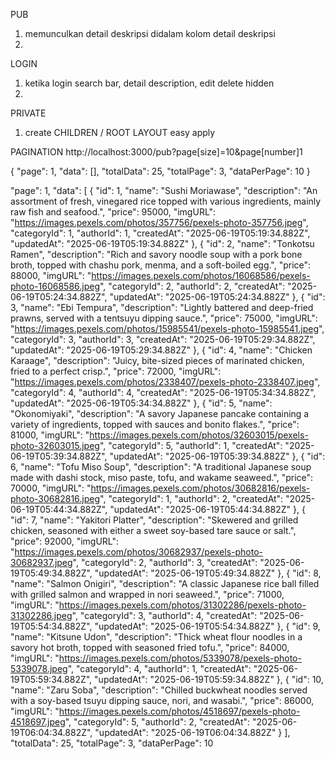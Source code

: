 PUB
1. memunculkan detail deskripsi didalam kolom detail deskripsi
2. 

LOGIN
1. ketika login search bar, detail description, edit delete hidden
2. 

PRIVATE
1. create CHILDREN / ROOT LAYOUT easy apply

PAGINATION
http://localhost:3000/pub?page[size]=10&page[number]1

{
"page": 1,
"data": [],
"totalData": 25,
"totalPage": 3,
"dataPerPage": 10
}

"page": 1,
"data": [
{
"id": 1,
"name": "Sushi Moriawase",
"description": "An assortment of fresh, vinegared rice topped with various ingredients, mainly raw fish and seafood.",
"price": 95000,
"imgURL": "https://images.pexels.com/photos/357756/pexels-photo-357756.jpeg",
"categoryId": 1,
"authorId": 1,
"createdAt": "2025-06-19T05:19:34.882Z",
"updatedAt": "2025-06-19T05:19:34.882Z"
},
{
"id": 2,
"name": "Tonkotsu Ramen",
"description": "Rich and savory noodle soup with a pork bone broth, topped with chashu pork, menma, and a soft-boiled egg.",
"price": 88000,
"imgURL": "https://images.pexels.com/photos/16068586/pexels-photo-16068586.jpeg",
"categoryId": 2,
"authorId": 2,
"createdAt": "2025-06-19T05:24:34.882Z",
"updatedAt": "2025-06-19T05:24:34.882Z"
},
{
"id": 3,
"name": "Ebi Tempura",
"description": "Lightly battered and deep-fried prawns, served with a tentsuyu dipping sauce.",
"price": 75000,
"imgURL": "https://images.pexels.com/photos/15985541/pexels-photo-15985541.jpeg",
"categoryId": 3,
"authorId": 3,
"createdAt": "2025-06-19T05:29:34.882Z",
"updatedAt": "2025-06-19T05:29:34.882Z"
},
{
"id": 4,
"name": "Chicken Karaage",
"description": "Juicy, bite-sized pieces of marinated chicken, fried to a perfect crisp.",
"price": 72000,
"imgURL": "https://images.pexels.com/photos/2338407/pexels-photo-2338407.jpeg",
"categoryId": 4,
"authorId": 4,
"createdAt": "2025-06-19T05:34:34.882Z",
"updatedAt": "2025-06-19T05:34:34.882Z"
},
{
"id": 5,
"name": "Okonomiyaki",
"description": "A savory Japanese pancake containing a variety of ingredients, topped with sauces and bonito flakes.",
"price": 81000,
"imgURL": "https://images.pexels.com/photos/32603015/pexels-photo-32603015.jpeg",
"categoryId": 5,
"authorId": 1,
"createdAt": "2025-06-19T05:39:34.882Z",
"updatedAt": "2025-06-19T05:39:34.882Z"
},
{
"id": 6,
"name": "Tofu Miso Soup",
"description": "A traditional Japanese soup made with dashi stock, miso paste, tofu, and wakame seaweed.",
"price": 70000,
"imgURL": "https://images.pexels.com/photos/30682816/pexels-photo-30682816.jpeg",
"categoryId": 1,
"authorId": 2,
"createdAt": "2025-06-19T05:44:34.882Z",
"updatedAt": "2025-06-19T05:44:34.882Z"
},
{
"id": 7,
"name": "Yakitori Platter",
"description": "Skewered and grilled chicken, seasoned with either a sweet soy-based tare sauce or salt.",
"price": 92000,
"imgURL": "https://images.pexels.com/photos/30682937/pexels-photo-30682937.jpeg",
"categoryId": 2,
"authorId": 3,
"createdAt": "2025-06-19T05:49:34.882Z",
"updatedAt": "2025-06-19T05:49:34.882Z"
},
{
"id": 8,
"name": "Salmon Onigiri",
"description": "A classic Japanese rice ball filled with grilled salmon and wrapped in nori seaweed.",
"price": 71000,
"imgURL": "https://images.pexels.com/photos/31302286/pexels-photo-31302286.jpeg",
"categoryId": 3,
"authorId": 4,
"createdAt": "2025-06-19T05:54:34.882Z",
"updatedAt": "2025-06-19T05:54:34.882Z"
},
{
"id": 9,
"name": "Kitsune Udon",
"description": "Thick wheat flour noodles in a savory hot broth, topped with seasoned fried tofu.",
"price": 84000,
"imgURL": "https://images.pexels.com/photos/5339078/pexels-photo-5339078.jpeg",
"categoryId": 4,
"authorId": 1,
"createdAt": "2025-06-19T05:59:34.882Z",
"updatedAt": "2025-06-19T05:59:34.882Z"
},
{
"id": 10,
"name": "Zaru Soba",
"description": "Chilled buckwheat noodles served with a soy-based tsuyu dipping sauce, nori, and wasabi.",
"price": 86000,
"imgURL": "https://images.pexels.com/photos/4518697/pexels-photo-4518697.jpeg",
"categoryId": 5,
"authorId": 2,
"createdAt": "2025-06-19T06:04:34.882Z",
"updatedAt": "2025-06-19T06:04:34.882Z"
}
],
"totalData": 25,
"totalPage": 3,
"dataPerPage": 10